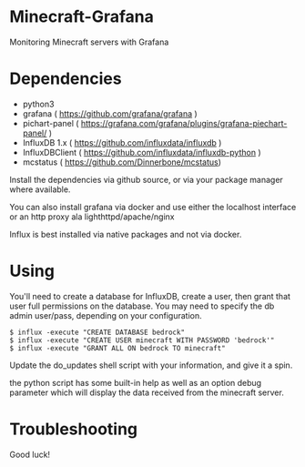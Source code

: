 # Minecraft-Grafana
Monitoring Minecraft servers with Grafana


# Dependencies
* python3
* grafana ( https://github.com/grafana/grafana )
* pichart-panel ( https://grafana.com/grafana/plugins/grafana-piechart-panel/ )
* InfluxDB 1.x ( https://github.com/influxdata/influxdb )
* InfluxDBClient ( https://github.com/influxdata/influxdb-python )
* mcstatus ( https://github.com/Dinnerbone/mcstatus)

Install the dependencies via github source, or via your package manager where available.

You can also install grafana via docker and use either the localhost interface or an http proxy ala lighthttpd/apache/nginx

Influx is best installed via native packages and not via docker.

# Using
You'll need to create a database for InfluxDB,  create a user, then grant that user full permissions on the database.
You may need to specify the db admin user/pass, depending on your configuration.

    $ influx -execute "CREATE DATABASE bedrock"
    $ influx -execute "CREATE USER minecraft WITH PASSWORD 'bedrock'"
    $ influx -execute "GRANT ALL ON bedrock TO minecraft"

Update the do_updates shell script with your information, and give it a spin.

the python script has some built-in help as well as an option debug parameter which will display the data received from the minecraft server.


# Troubleshooting
Good luck!
